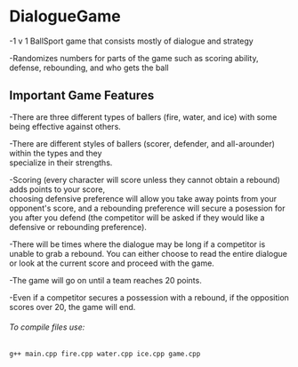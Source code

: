 # DialogueGame
-1 v 1 BallSport game that consists mostly of dialogue and strategy

-Randomizes numbers for parts of the game such as scoring ability, defense, rebounding, and who gets the ball

## Important Game Features

-There are three different types of ballers (fire, water, and ice) with some being effective against others.

-There are different styles of ballers (scorer, defender, and all-arounder) within the types and they      
 specialize in their strengths.
  
-Scoring (every character will score unless they cannot obtain a rebound) adds points to your score,       
  choosing defensive preference will allow you take away points from your opponent's score, and
  a rebounding preference will secure a posession for you after you defend
  (the competitor will be asked if they would like a defensive or rebounding preference).
  
-There will be times where the dialogue may be long if a competitor is unable to grab a rebound. You can
 either choose to read the entire dialogue or look at the current score and proceed with the game.
  
-The game will go on until a team reaches 20 points.
 
-Even if a competitor secures a possession with a rebound, if the opposition scores over 20, the game
 will end.
  
###### To compile files use: 
  ```
  g++ main.cpp fire.cpp water.cpp ice.cpp game.cpp
  ```
